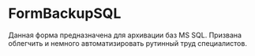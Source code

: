 # FormBackupSQL
Данная форма предназначена для архивации баз MS SQL. 
Призвана облегчить и немного автоматизировать рутинный труд специалистов.
